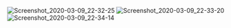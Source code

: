 ![Screenshot_2020-03-09_22-32-25](https://user-images.githubusercontent.com/35824714/76282821-27a42600-6256-11ea-963d-94f1ead73bab.png)
![Screenshot_2020-03-09_22-33-20](https://user-images.githubusercontent.com/35824714/76282847-44d8f480-6256-11ea-8b83-1b17d1070850.png)
![Screenshot_2020-03-09_22-34-14](https://user-images.githubusercontent.com/35824714/76282865-4f938980-6256-11ea-9952-d30d8ee511d4.png)

